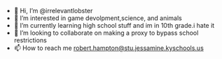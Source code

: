 - 👋 Hi, I’m @irrelevantlobster
- 👀 I’m interested in game devolpment,science, and animals
- 🌱 I’m currently learning high school stuff and im in 10th grade.i hate it
- 💞️ I’m looking to collaborate on making a proxy to bypass school restrictions
- 📫 How to reach me robert.hampton@stu.jessamine.kyschools.us


<!---
irrelevantlobster/irrelevantlobster is a ✨ special ✨ repository because its `README.md` (this file) appears on your GitHub profile.
You can click the Preview link to take a look at your changes.
--->
